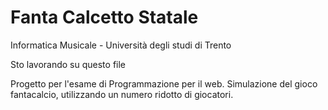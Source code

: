 # **Fanta Calcetto Statale**

Informatica Musicale - Università degli studi di Trento

Sto lavorando su questo file

Progetto per l'esame di Programmazione per il web. Simulazione del gioco fantacalcio, utilizzando un numero ridotto di giocatori. 



